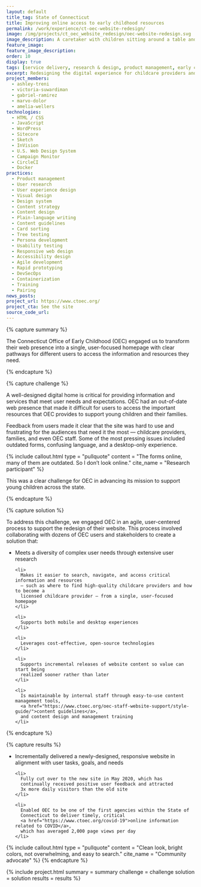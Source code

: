 ```yaml
---
layout: default
title_tag: State of Connecticut
title: Improving online access to early childhood resources
permalink: /work/experience/ct-oec-website-redesign/
image: /img/projects/ct_oec_website_redesign/oec-website-redesign.svg
image_description: A caretaker with children sitting around a table and playing with blocks with a computer in the background.
feature_image:
feature_image_description:
order: 10
display: true
tags: [service delivery, research & design, product management, early childhood, social safety net, ashley treni, victoria suwardiman, lara kohl, gabriel ramirez, marvo dolor, amelia wellers]
excerpt: Redesigning the digital experience for childcare providers and families with young children across Connecticut.
project_members:
  - ashley-treni
  - victoria-suwardiman
  - gabriel-ramirez
  - marvo-dolor
  - amelia-wellers
technologies:
  - HTML / CSS
  - JavaScript
  - WordPress
  - Sitecore
  - Sketch
  - InVision
  - U.S. Web Design System
  - Campaign Monitor
  - CircleCI
  - Docker
practices:
  - Product management
  - User research
  - User experience design
  - Visual design
  - Design system
  - Content strategy
  - Content design
  - Plain-language writing
  - Content guidelines
  - Card sorting
  - Tree testing
  - Persona development
  - Usability testing
  - Responsive web design
  - Accessibility design
  - Agile development
  - Rapid prototyping
  - DevSecOps
  - Containerization
  - Training
  - Pairing
news_posts:
project_url: https://www.ctoec.org/
project_cta: See the site
source_code_url:
---
```


{% capture summary %}
  <p>
    The Connecticut Office of Early Childhood (OEC) engaged us to transform their
    web presence into a single, user-focused homepage with clear pathways for different
    users to access the information and resources they need.
  </p>
{% endcapture %}

{% capture challenge %}
  <p>
    A well-designed digital home is critical for providing information and services
    that meet user needs and expectations. OEC had an out-of-date web presence that
    made it difficult for users to access the important resources that OEC provides
    to support young children and their families.
  </p>

  <p>
    Feedback from users made it clear that the site was hard to use and frustrating
    for the audiences that need it the most — childcare providers, families,
    and even OEC staff. Some of the most pressing issues included outdated forms,
    confusing language, and a desktop-only experience.
  </p>
{% include callout.html
  type = "pullquote"
  content = "The forms online, many of them are outdated. So I don’t look online."
  cite_name = "Research participant"
%}

  <p>
    This was a clear challenge for OEC in advancing its mission to support young
    children across the state.
  </p>
{% endcapture %}

{% capture solution %}
  <p>
    To address this challenge, we engaged OEC in an agile, user-centered
    process to support the redesign of their website. This process involved
    collaborating with dozens of OEC users and stakeholders to create a solution that:
  </p>

  <ul>
    <li>
      Meets a diversity of complex user needs through extensive user research
    </li>

    <li>
      Makes it easier to search, navigate, and access critical information and resources
      — such as where to find high-quality childcare providers and how to become a
      licensed childcare provider — from a single, user-focused homepage
    </li>

    <li>
      Supports both mobile and desktop experiences
    </li>

    <li>
      Leverages cost-effective, open-source technologies
    </li>

    <li>
      Supports incremental releases of website content so value can start being
      realized sooner rather than later
    </li>

    <li>
      Is maintainable by internal staff through easy-to-use content management tools,
      <a href="https://www.ctoec.org/oec-staff-website-support/style-guide/">content guidelines</a>,
      and content design and management training
    </li>
  </ul>

{% endcapture %}

{% capture results %}
  <ul>
    <li>
      Incrementally delivered a newly-designed, responsive website in alignment
      with user tasks, goals, and needs
    </li>

    <li>
      Fully cut over to the new site in May 2020, which has
      continually received positive user feedback and attracted
      3x more daily visitors than the old site
    </li>

    <li>
      Enabled OEC to be one of the first agencies within the State of
      Connecticut to deliver timely, critical
      <a href="https://www.ctoec.org/covid-19">online information related to COVID</a>,
      which has averaged 2,000 page views per day
    </li>
  </ul>

 {% include callout.html
  type = "pullquote"
  content = "Clean look, bright colors, not overwhelming, and easy to search."
  cite_name = "Community advocate"
%}
{% endcapture %}

{% include project.html
  summary = summary
  challenge = challenge
  solution = solution
  results = results
%}
